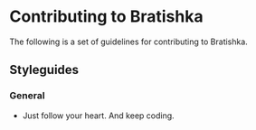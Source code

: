 # Contributing to Bratishka

The following is a set of guidelines for contributing to Bratishka.

## Styleguides

### General

* Just follow your heart. And keep coding.


